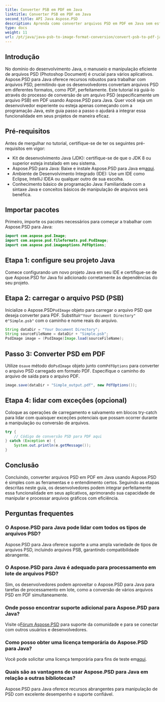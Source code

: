 ```yaml
---
title: Converter PSB em PDF em Java
linktitle: Converter PSB em PDF em Java
second_title: API Java Aspose.PSD
description: Aprenda como converter arquivos PSD em PDF em Java sem esforço usando Aspose.PSD. Ideal para desenvolvedores que buscam agilizar o manuseio de arquivos gráficos.
type: docs
weight: 11
url: /pt/java/java-psb-to-image-format-conversion/convert-psb-to-pdf-java/
---
```

## Introdução
No domínio do desenvolvimento Java, o manuseio e manipulação eficiente de arquivos PSD (Photoshop Document) é crucial para vários aplicativos. Aspose.PSD para Java oferece recursos robustos para trabalhar com arquivos PSD, permitindo que os desenvolvedores convertam arquivos PSD em diferentes formatos, como PDF, perfeitamente. Este tutorial irá guiá-lo através do processo de conversão de um arquivo PSD (especificamente um arquivo PSB) em PDF usando Aspose.PSD para Java. Quer você seja um desenvolvedor experiente ou esteja apenas começando com a programação Java, este guia passo a passo o ajudará a integrar essa funcionalidade em seus projetos de maneira eficaz.
## Pré-requisitos
Antes de mergulhar no tutorial, certifique-se de ter os seguintes pré-requisitos em vigor:
- Kit de desenvolvimento Java (JDK): certifique-se de que o JDK 8 ou superior esteja instalado em seu sistema.
-  Aspose.PSD para Java: Baixe e instale Aspose.PSD para Java em[aqui](https://releases.aspose.com/psd/java/).
- Ambiente de Desenvolvimento Integrado (IDE): Use um IDE como Eclipse, IntelliJ IDEA ou qualquer outro de sua escolha.
- Conhecimento básico de programação Java: Familiaridade com a sintaxe Java e conceitos básicos de manipulação de arquivos será benéfica.

## Importar pacotes
Primeiro, importe os pacotes necessários para começar a trabalhar com Aspose.PSD para Java:
```java
import com.aspose.psd.Image;
import com.aspose.psd.fileformats.psd.PsdImage;
import com.aspose.psd.imageoptions.PdfOptions;
```
## Etapa 1: configure seu projeto Java
Comece configurando um novo projeto Java em seu IDE e certifique-se de que Aspose.PSD for Java foi adicionado corretamente às dependências do seu projeto.
## Etapa 2: carregar o arquivo PSD (PSB)
 Inicialize o Aspose.PSD`PsdImage` objeto para carregar o arquivo PSD que deseja converter para PDF. Substituir`"Your Document Directory"` e`"Simple.psb"` com o caminho e nome reais do arquivo.
```java
String dataDir = "Your Document Directory";
String sourceFileName = dataDir + "Simple.psb";
PsdImage image = (PsdImage)Image.load(sourceFileName);
```
## Passo 3: Converter PSD em PDF
 Utilize o`save` método do`PsdImage` objeto junto com`PdfOptions` para converter o arquivo PSD carregado em formato PDF. Especifique o caminho do arquivo de saída para o arquivo PDF.
```java
image.save(dataDir + "Simple_output.pdf", new PdfOptions());
```
## Etapa 4: lidar com exceções (opcional)
Coloque as operações de carregamento e salvamento em blocos try-catch para lidar com quaisquer exceções potenciais que possam ocorrer durante a manipulação ou conversão de arquivos.
```java
try {
    // Código de conversão PSD para PDF aqui
} catch (Exception e) {
    System.out.println(e.getMessage());
}
```

## Conclusão
Concluindo, converter arquivos PSD em PDF em Java usando Aspose.PSD é simples com as ferramentas e o entendimento certos. Seguindo as etapas descritas neste guia, os desenvolvedores podem integrar perfeitamente essa funcionalidade em seus aplicativos, aprimorando sua capacidade de manipular e processar arquivos gráficos com eficiência.

## Perguntas frequentes
### O Aspose.PSD para Java pode lidar com todos os tipos de arquivos PSD?
Aspose.PSD para Java oferece suporte a uma ampla variedade de tipos de arquivos PSD, incluindo arquivos PSB, garantindo compatibilidade abrangente.
### O Aspose.PSD para Java é adequado para processamento em lote de arquivos PSD?
Sim, os desenvolvedores podem aproveitar o Aspose.PSD para Java para tarefas de processamento em lote, como a conversão de vários arquivos PSD em PDF simultaneamente.
### Onde posso encontrar suporte adicional para Aspose.PSD para Java?
 Visite o[Fórum Aspose.PSD](https://forum.aspose.com/c/psd/34) para suporte da comunidade e para se conectar com outros usuários e desenvolvedores.
### Como posso obter uma licença temporária do Aspose.PSD para Java?
 Você pode solicitar uma licença temporária para fins de teste em[aqui](https://purchase.aspose.com/temporary-license/).
### Quais são as vantagens de usar Aspose.PSD para Java em relação a outras bibliotecas?
Aspose.PSD para Java oferece recursos abrangentes para manipulação de PSD com excelente desempenho e suporte confiável.